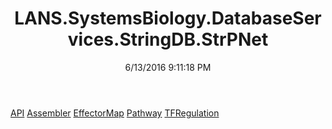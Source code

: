 ﻿---
title: LANS.SystemsBiology.DatabaseServices.StringDB.StrPNet
date: 6/13/2016 9:11:18 PM
---

[API](T-LANS.SystemsBiology.DatabaseServices.StringDB.StrPNet.API.html)
[Assembler](T-LANS.SystemsBiology.DatabaseServices.StringDB.StrPNet.Assembler.html)
[EffectorMap](T-LANS.SystemsBiology.DatabaseServices.StringDB.StrPNet.EffectorMap.html)
[Pathway](T-LANS.SystemsBiology.DatabaseServices.StringDB.StrPNet.Pathway.html)
[TFRegulation](T-LANS.SystemsBiology.DatabaseServices.StringDB.StrPNet.TFRegulation.html)
